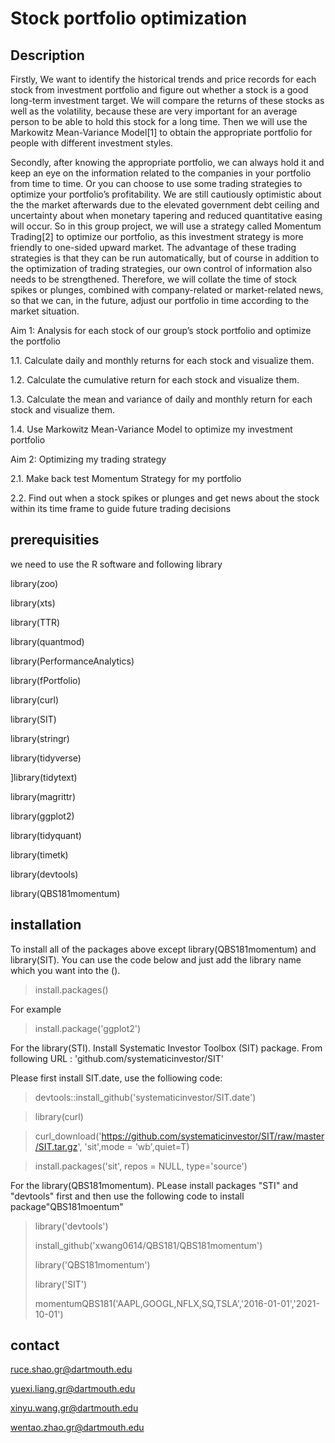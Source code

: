 # Stock portfolio optimization
## Description
  Firstly, We want to identify the historical trends and price records for each stock from investment portfolio and figure out whether a stock is a good long-term investment target. We will compare the returns of these stocks as well as the volatility, because these are very important for an average person to be able to hold this stock for a long time. Then we will use the Markowitz Mean-Variance Model[1] to obtain the appropriate portfolio for people with different investment styles.
  
  Secondly, after knowing the appropriate portfolio, we can always hold it and keep an eye on the information related to the companies in your portfolio from time to time. Or you can choose to use some trading strategies to optimize your portfolio’s profitability. We are still cautiously optimistic about the the market afterwards due to the elevated government debt ceiling and uncertainty about when monetary tapering and reduced quantitative easing will occur. So in this group project, we will use a strategy called Momentum Trading[2] to optimize our portfolio, as this investment strategy is more friendly to one-sided upward market. The advantage of these trading strategies is that they can be run automatically, but of course in addition to the optimization of trading strategies, our own control of information also needs to be strengthened. Therefore, we will collate the time of stock spikes or plunges, combined with company-related or market-related news, so that we can, in the future, adjust our portfolio in time according to the market situation.
  
Aim 1: Analysis for each stock of our group’s stock portfolio and optimize the portfolio

  1.1. Calculate daily and monthly returns for each stock and visualize them.
  
  1.2. Calculate the cumulative return for each stock and visualize them.
  
  1.3. Calculate the mean and variance of daily and monthly return for each stock and visualize them. 
  
  1.4. Use Markowitz Mean-Variance Model to optimize my investment portfolio

Aim 2: Optimizing my trading strategy


  2.1. Make back test Momentum Strategy for my portfolio

  2.2. Find out when a stock spikes or plunges and get news about the stock within its time frame to guide future trading 
       decisions

## prerequisities
we need to use the R software and following library

library(zoo)

library(xts)

library(TTR)

library(quantmod)

library(PerformanceAnalytics)

library(fPortfolio)

library(curl)

library(SIT)

library(stringr)

library(tidyverse)

]library(tidytext)

library(magrittr)

library(ggplot2)

library(tidyquant)

library(timetk)

library(devtools)

library(QBS181momentum)

## installation
To install all of the packages above except library(QBS181momentum) and library(SIT). You can use the code below and just add the library name which you want into the ().
>install.packages() 

For example

>install.package('ggplot2')


For the library(STI). Install Systematic Investor Toolbox (SIT) package. From following URL : 'github.com/systematicinvestor/SIT'


Please first install SIT.date, use the folliowing code:

>devtools::install_github('systematicinvestor/SIT.date')
 
>library(curl)

>curl_download('https://github.com/systematicinvestor/SIT/raw/master/SIT.tar.gz', 'sit',mode = 'wb',quiet=T)

>install.packages('sit', repos = NULL, type='source')

For the library(QBS181momentum). PLease install packages "STI" and "devtools" first and then use the following code to install package"QBS181moentum"


>library('devtools')
>
>install_github('xwang0614/QBS181/QBS181momentum')
>
>library('QBS181momentum')
>
>library('SIT')
>
>momentumQBS181('AAPL,GOOGL,NFLX,SQ,TSLA','2016-01-01','2021-10-01')

## contact
ruce.shao.gr@dartmouth.edu

yuexi.liang.gr@dartmouth.edu

xinyu.wang.gr@dartmouth.edu

wentao.zhao.gr@dartmouth.edu
